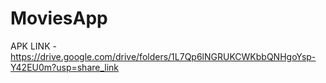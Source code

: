 # MoviesApp
APK LINK - https://drive.google.com/drive/folders/1L7Qp6lNGRUKCWKbbQNHgoYsp-Y42EU0m?usp=share_link
